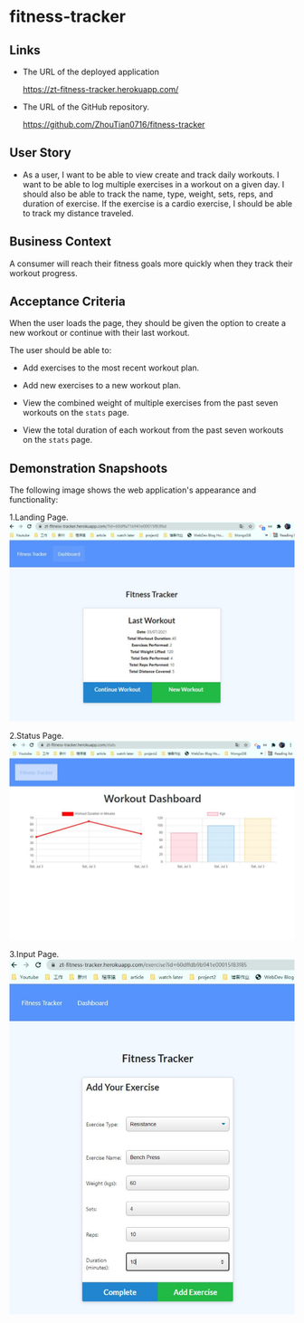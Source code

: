 # fitness-tracker
## Links
* The URL of the deployed application

    https://zt-fitness-tracker.herokuapp.com/
* The URL of the GitHub repository.
    
    https://github.com/ZhouTian0716/fitness-tracker


## User Story

* As a user, I want to be able to view create and track daily workouts. I want to be able to log multiple exercises in a workout on a given day. I should also be able to track the name, type, weight, sets, reps, and duration of exercise. If the exercise is a cardio exercise, I should be able to track my distance traveled.

## Business Context

A consumer will reach their fitness goals more quickly when they track their workout progress.

## Acceptance Criteria

When the user loads the page, they should be given the option to create a new workout or continue with their last workout.

The user should be able to:

  * Add exercises to the most recent workout plan.

  * Add new exercises to a new workout plan.

  * View the combined weight of multiple exercises from the past seven workouts on the `stats` page.

  * View the total duration of each workout from the past seven workouts on the `stats` page.


## Demonstration Snapshoots
The following image shows the web application's appearance and functionality:

1.Landing Page.
![landing page](./public/readMeImg/1.JPG)

2.Status Page.
![Status Page](./public/readMeImg/2.JPG)

3.Input Page.
![Input Page](./public/readMeImg/3.JPG)